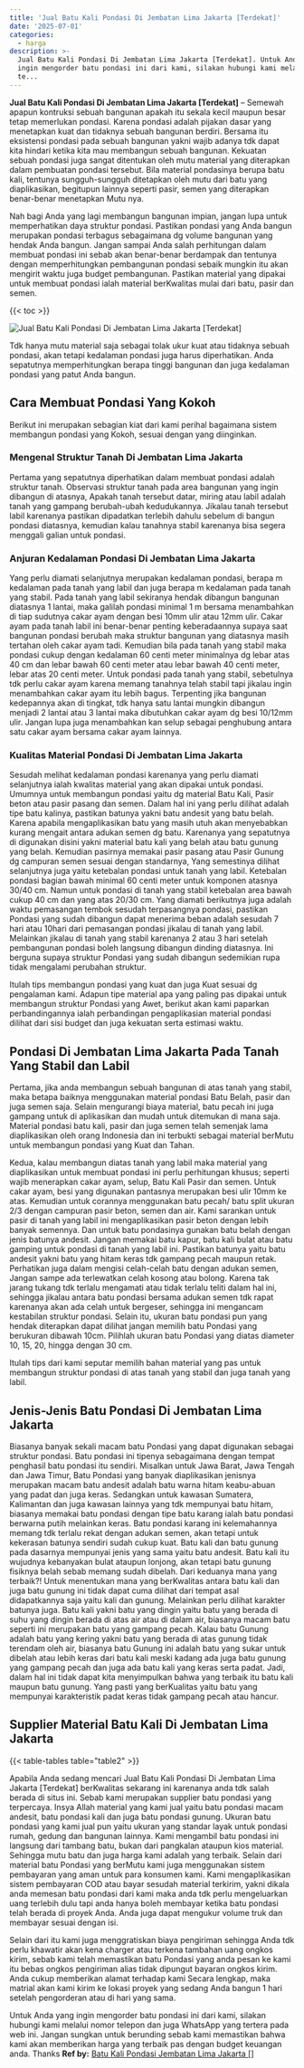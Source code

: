 ```yaml
---
title: 'Jual Batu Kali Pondasi Di Jembatan Lima Jakarta [Terdekat]'
date: '2025-07-01'
categories:
  - harga
description: >-
  Jual Batu Kali Pondasi Di Jembatan Lima Jakarta [Terdekat]. Untuk Anda yang
  ingin mengorder batu pondasi ini dari kami, silakan hubungi kami melalui nomor
  te...
---
```


**Jual Batu Kali Pondasi Di Jembatan Lima Jakarta \[Terdekat\]** – Semewah apapun kontruksi sebuah bangunan apakah itu sekala kecil maupun besar tetap memerlukan pondasi. Karena pondasi adalah pijakan dasar yang menetapkan kuat dan tidaknya sebuah bangunan berdiri. Bersama itu eksistensi pondasi pada sebuah bangunan yakni wajib adanya tdk dapat kita hindari ketika kita mau membangun sebuah bangunan. Kekuatan sebuah pondasi juga sangat ditentukan oleh mutu material yang diterapkan dalam pembuatan pondasi tersebut. Bila material pondasinya berupa batu kali, tentunya sungguh-sungguh ditetapkan oleh mutu dari batu yang diaplikasikan, begitupun lainnya seperti pasir, semen yang diterapkan benar-benar menetapkan Mutu nya.

Nah bagi Anda yang lagi membangun bangunan impian, jangan lupa untuk memperhatikan daya struktur pondasi. Pastikan pondasi yang Anda bangun merupakan pondasi terbagus sebagaimana dg volume bangunan yang hendak Anda bangun. Jangan sampai Anda salah perhitungan dalam membuat pondasi ini sebab akan benar-benar berdampak dan tentunya dengan memperhitungkan pembangunan pondasi sebaik mungkin itu akan mengirit waktu juga budget pembangunan. Pastikan material yang dipakai untuk membuat pondasi ialah material berKwalitas mulai dari batu, pasir dan semen.

{{< toc >}}

![Jual Batu Kali Pondasi Di Jembatan Lima Jakarta [Terdekat]](/images/jual-batu-kali-01.png)

Tdk hanya mutu material saja sebagai tolak ukur kuat atau tidaknya sebuah pondasi, akan tetapi kedalaman pondasi juga harus diperhatikan. Anda sepatutnya memperhitungkan berapa tinggi bangunan dan juga kedalaman pondasi yang patut Anda bangun.

## Cara Membuat Pondasi Yang Kokoh

Berikut ini merupakan sebagian kiat dari kami perihal bagaimana sistem membangun pondasi yang Kokoh, sesuai dengan yang diinginkan.

### Mengenal Struktur Tanah Di Jembatan Lima Jakarta

Pertama yang sepatutnya diperhatikan dalam membuat pondasi adalah struktur tanah. Observasi struktur tanah pada area bangunan yang ingin dibangun di atasnya, Apakah tanah tersebut datar, miring atau labil adalah tanah yang gampang berubah-ubah kedudukannya. Jikalau tanah tersebut labil karenanya pastikan dipadatkan terlebih dahulu sebelum di bangun pondasi diatasnya, kemudian kalau tanahnya stabil karenanya bisa segera menggali galian untuk pondasi.

### Anjuran Kedalaman Pondasi Di Jembatan Lima Jakarta

Yang perlu diamati selanjutnya merupakan kedalaman pondasi, berapa m kedalaman pada tanah yang labil dan juga berapa m kedalaman pada tanah yang stabil. Pada tanah yang labil sekiranya hendak dibangun bangunan diatasnya 1 lantai, maka galilah pondasi minimal 1 m bersama menambahkan di tiap sudutnya cakar ayam dengan besi 10mm ulir atau 12mm ulir. Cakar ayam pada tanah labil ini benar-benar penting keberadaannya supaya saat bangunan pondasi berubah maka struktur bangunan yang diatasnya masih tertahan oleh cakar ayam tadi. Kemudian bila pada tanah yang stabil maka pondasi cukup dengan kedalaman 60 centi meter minimalnya dg lebar atas 40 cm dan lebar bawah 60 centi meter atau lebar bawah 40 centi meter, lebar atas 20 centi meter. Untuk pondasi pada tanah yang stabil, sebetulnya tdk perlu cakar ayam karena memang tanahnya telah stabil tapi jikalau ingin menambahkan cakar ayam itu lebih bagus. Terpenting jika bangunan kedepannya akan di tingkat, tdk hanya satu lantai mungkin dibangun menjadi 2 lantai atau 3 lantai maka dibutuhkan cakar ayam dg besi 10/12mm ulir. Jangan lupa juga menambahkan kan selup sebagai penghubung antara satu cakar ayam bersama cakar ayam lainnya.

### Kualitas Material Pondasi Di Jembatan Lima Jakarta

Sesudah melihat kedalaman pondasi karenanya yang perlu diamati selanjutnya ialah kwalitas material yang akan dipakai untuk pondasi. Umumnya untuk membangun pondasi yaitu dg material Batu Kali, Pasir beton atau pasir pasang dan semen. Dalam hal ini yang perlu dilihat adalah tipe batu kalinya, pastikan batunya yakni batu andesit yang batu belah. Karena apabila mengaplikasikan batu yang masih utuh akan menyebabkan kurang mengait antara adukan semen dg batu. Karenanya yang sepatutnya di digunakan disini yakni material batu kali yang belah atau batu gunung yang belah. Kemudian pasirnya memakai pasir pasang atau Pasir Gunung dg campuran semen sesuai dengan standarnya, Yang semestinya dilihat selanjutnya juga yaitu ketebalan pondasi untuk tanah yang labil. Ketebalan pondasi bagian bawah minimal 60 centi meter untuk komponen atasnya 30/40 cm. Namun untuk pondasi di tanah yang stabil ketebalan area bawah cukup 40 cm dan yang atas 20/30 cm. Yang diamati berikutnya juga adalah waktu pemasangan tembok sesudah terpasangnya pondasi, pastikan Pondasi yang sudah dibangun dapat menerima beban adalah sesudah 7 hari atau 10hari dari pemasangan pondasi jikalau di tanah yang labil. Melainkan jikalau di tanah yang stabil karenanya 2 atau 3 hari setelah pembangunan pondasi boleh langsung dibangun dinding diatasnya. Ini berguna supaya struktur Pondasi yang sudah dibangun sedemikian rupa tidak mengalami perubahan struktur.

Itulah tips membangun pondasi yang kuat dan juga Kuat sesuai dg pengalaman kami. Adapun tipe material apa yang paling pas dipakai untuk membangun struktur Pondasi yang Awet, berikut akan kami paparkan perbandingannya ialah perbandingan pengaplikasian material pondasi dilihat dari sisi budget dan juga kekuatan serta estimasi waktu.

## Pondasi Di Jembatan Lima Jakarta Pada Tanah Yang Stabil dan Labil

Pertama, jika anda membangun sebuah bangunan di atas tanah yang stabil, maka betapa baiknya menggunakan material pondasi Batu Belah, pasir dan juga semen saja. Selain mengurangi biaya material, batu pecah ini juga gampang untuk di aplikasikan dan mudah untuk ditemukan di mana saja. Material pondasi batu kali, pasir dan juga semen telah semenjak lama diaplikasikan oleh orang Indonesia dan ini terbukti sebagai material berMutu untuk membangun pondasi yang Kuat dan Tahan.

Kedua, kalau membangun diatas tanah yang labil maka material yang diaplikasikan untuk membuat pondasi ini perlu perhitungan khusus; seperti wajib menerapkan cakar ayam, selup, Batu Kali Pasir dan semen. Untuk cakar ayam, besi yang digunakan pantasnya merupakan besi ulir 10mm ke atas. Kemudian untuk corannya menggunakan batu pecah/ batu split ukuran 2/3 dengan campuran pasir beton, semen dan air. Kami sarankan untuk pasir di tanah yang labil ini mengaplikasikan pasir beton dengan lebih banyak semennya. Dan untuk batu pondasinya gunakan batu belah dengan jenis batunya andesit. Jangan memakai batu kapur, batu kali bulat atau batu gamping untuk pondasi di tanah yang labil ini. Pastikan batunya yaitu batu andesit yakni batu yang hitam keras tdk gampang pecah maupun retak. Perhatikan juga dalam mengisi celah-celah batu dengan adukan semen, Jangan sampe ada terlewatkan celah kosong atau bolong. Karena tak jarang tukang tdk terlalu mengamati atau tidak terlalu teliti dalam hal ini, sehingga jikalau antara batu pondasi bersama adukan semen tdk rapat karenanya akan ada celah untuk bergeser, sehingga ini mengancam kestabilan struktur pondasi. Selain itu, ukuran batu pondasi pun yang hendak diterapkan dapat dilihat jangan memilih batu Pondasi yang berukuran dibawah 10cm. Pilihlah ukuran batu Pondasi yang diatas diameter 10, 15, 20, hingga dengan 30 cm.

Itulah tips dari kami seputar memilih bahan material yang pas untuk membangun struktur pondasi di atas tanah yang stabil dan juga tanah yang labil.

## Jenis-Jenis Batu Pondasi Di Jembatan Lima Jakarta

Biasanya banyak sekali macam batu Pondasi yang dapat digunakan sebagai struktur pondasi. Batu pondasi ini tipenya sebagaimana dengan tempat penghasil batu pondasi itu sendiri. Misalkan untuk Jawa Barat, Jawa Tengah dan Jawa Timur, Batu Pondasi yang banyak diaplikasikan jenisnya merupakan macam batu andesit adalah batu warna hitam keabu-abuan yang padat dan juga keras. Sedangkan untuk kawasan Sumatera, Kalimantan dan juga kawasan lainnya yang tdk mempunyai batu hitam, biasanya memakai batu pondasi dengan tipe batu karang ialah batu pondasi berwarna putih melainkan keras. Batu pondasi karang ini kelemahannya memang tdk terlalu rekat dengan adukan semen, akan tetapi untuk kekerasan batunya sendiri sudah cukup kuat. Batu kali dan batu gunung pada dasarnya mempunyai jenis yang sama yaitu batu andesit. Batu kali itu wujudnya kebanyakan bulat ataupun lonjong, akan tetapi batu gunung fisiknya belah sebab memang sudah dibelah. Dari keduanya mana yang terbaik?! Untuk menentukan mana yang berKwalitas antara batu kali dan juga batu gunung ini tidak dapat cuma dilihat dari tempat asal didapatkannya saja yaitu kali dan gunung. Melainkan perlu dilihat karakter batunya juga. Batu kali yakni batu yang dingin yaitu batu yang berada di suhu yang dingin berada di atas air atau di dalam air, biasanya macam batu seperti ini merupakan batu yang gampang pecah. Kalau batu Gunung adalah batu yang kering yakni batu yang berada di atas gunung tidak terendam oleh air, biasanya batu Gunung ini adalah batu yang sukar untuk dibelah atau lebih keras dari batu kali meski kadang ada juga batu gunung yang gampang pecah dan juga ada batu kali yang keras serta padat. Jadi, dalam hal ini tidak dapat kita menyimpulkan bahwa yang terbaik itu batu kali maupun batu gunung. Yang pasti yang berKualitas yaitu batu yang mempunyai karakteristik padat keras tidak gampang pecah atau hancur.

## Supplier Material Batu Kali Di Jembatan Lima Jakarta

{{< table-tables table="table2" >}}

Apabila Anda sedang mencari Jual Batu Kali Pondasi Di Jembatan Lima Jakarta \[Terdekat\] berKwalitas sekarang ini karenanya anda tdk salah berada di situs ini. Sebab kami merupakan supplier batu pondasi yang terpercaya. Insya Allah material yang kami jual yaitu batu pondasi macam andesit, batu pondasi kali dan juga batu pondasi gunung. Ukuran batu pondasi yang kami jual pun yaitu ukuran yang standar layak untuk pondasi rumah, gedung dan bangunan lainnya. Kami mengambil batu pondasi ini langsung dari tambang batu, bukan dari pangkalan ataupun kios material. Sehingga mutu batu dan juga harga kami adalah yang terbaik. Selain dari material batu Pondasi yang berMutu kami juga menggunakan sistem pembayaran yang aman untuk para konsumen kami. Kami mengaplikasikan sistem pembayaran COD atau bayar sesudah material terkirim, yakni dikala anda memesan batu pondasi dari kami maka anda tdk perlu mengeluarkan uang terlebih dulu tapi anda hanya boleh membayar ketika batu pondasi telah berada di proyek Anda. Anda juga dapat mengukur volume truk dan membayar sesuai dengan isi.

Selain dari itu kami juga menggratiskan biaya pengiriman sehingga Anda tdk perlu khawatir akan kena charger atau terkena tambahan uang ongkos kirim, sebab kami telah memastikan batu Pondasi yang anda pesan ke kami itu bebas ongkos pengiriman alias tidak dipungut bayaran ongkos kirim. Anda cukup memberikan alamat terhadap kami Secara lengkap, maka matrial akan kami kirim ke lokasi proyek yang sedang Anda bangun 1 hari setelah pengorderan atau di hari yang sama.

Untuk Anda yang ingin mengorder batu pondasi ini dari kami, silakan hubungi kami melalui nomor telepon dan juga WhatsApp yang tertera pada web ini. Jangan sungkan untuk berunding sebab kami memastikan bahwa kami akan memberikan harga yang terbaik pas dengan budget keuangan anda. Thanks
**Ref by:** [Batu Kali Pondasi Jembatan Lima Jakarta []](https://id.wikipedia.org/wiki/Batu)
